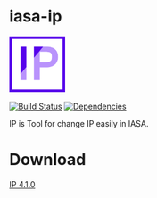 # iasa-ip

<img alt="logo" src="./res/IPLogo.png" width="100">  
  
[![Build Status](https://travis-ci.com/IASA-Null/iasa-ip.svg?branch=master)](https://travis-ci.com/IASA-Null/iasa-ip) 
[![Dependencies](https://david-dm.org/IASA-Null/iasa-ip.svg)](https://david-dm.org/IASA-Null/iasa-ip)  

IP is Tool for change IP easily in IASA.

# Download

[IP 4.1.0](https://github.com/IASA-Null/iasa-ip/releases/tag/4.1.0)
